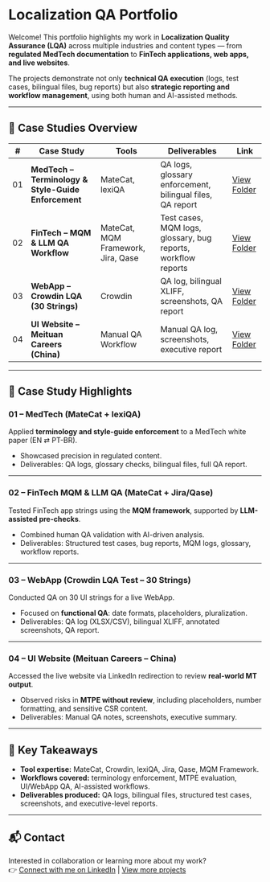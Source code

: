 # Localization QA Portfolio

Welcome! This portfolio highlights my work in **Localization Quality Assurance (LQA)** across multiple industries and content types — from **regulated MedTech documentation** to **FinTech applications, web apps, and live websites**.  

The projects demonstrate not only **technical QA execution** (logs, test cases, bilingual files, bug reports) but also **strategic reporting and workflow management**, using both human and AI-assisted methods.

---

## 📂 Case Studies Overview

| #  | Case Study | Tools | Deliverables | Link |
|----|------------|-------|--------------|------|
| 01 | **MedTech – Terminology & Style-Guide Enforcement** | MateCat, lexiQA | QA logs, glossary enforcement, bilingual files, QA report | [View Folder]([(https://drive.google.com/drive/folders/1osUc6zdS8N1_nDEbBxq3hrfM6oy7iLUg))
| 02 | **FinTech – MQM & LLM QA Workflow** | MateCat, MQM Framework, Jira, Qase | Test cases, MQM logs, glossary, bug reports, workflow reports | [View Folder]([https://drive.google.com/drive/folders/1D5RZmb775pBAIfdgbVLXuiM1dE0BE6Be]) |
| 03 | **WebApp – Crowdin LQA (30 Strings)** | Crowdin | QA log, bilingual XLIFF, screenshots, QA report | [View Folder]([https://drive.google.com/drive/folders/11Tjk4ke4b7E4PZn0VY8f-BJ9IATsz7Qn]) |
| 04 | **UI Website – Meituan Careers (China)** | Manual QA Workflow | Manual QA log, screenshots, executive report | [View Folder]([https://drive.google.com/drive/folders/16DhgBHTZtWmXSFAKA9-y1ViarV48hjgI]) |

---

## 📝 Case Study Highlights

### 01 – MedTech (MateCat + lexiQA)  
Applied **terminology and style-guide enforcement** to a MedTech white paper (EN ⇄ PT-BR).  
- Showcased precision in regulated content.  
- Deliverables: QA logs, glossary checks, bilingual files, full QA report.  

---

### 02 – FinTech MQM & LLM QA (MateCat + Jira/Qase)  
Tested FinTech app strings using the **MQM framework**, supported by **LLM-assisted pre-checks**.  
- Combined human QA validation with AI-driven analysis.  
- Deliverables: Structured test cases, bug reports, MQM logs, glossary, workflow reports.  

---

### 03 – WebApp (Crowdin LQA Test – 30 Strings)  
Conducted QA on 30 UI strings for a live WebApp.  
- Focused on **functional QA**: date formats, placeholders, pluralization.  
- Deliverables: QA log (XLSX/CSV), bilingual XLIFF, annotated screenshots, QA report.  

---

### 04 – UI Website (Meituan Careers – China)  
Accessed the live website via LinkedIn redirection to review **real-world MT output**.  
- Observed risks in **MTPE without review**, including placeholders, number formatting, and sensitive CSR content.  
- Deliverables: Manual QA notes, screenshots, executive summary.  

---

## 🔑 Key Takeaways  
- **Tool expertise:** MateCat, Crowdin, lexiQA, Jira, Qase, MQM Framework.  
- **Workflows covered:** terminology enforcement, MTPE evaluation, UI/WebApp QA, AI-assisted workflows.  
- **Deliverables produced:** QA logs, bilingual files, structured test cases, screenshots, and executive-level reports.  

---

## 📬 Contact  
Interested in collaboration or learning more about my work?  
👉 [Connect with me on LinkedIn]([https://www.linkedin.com/in/anacarolinaferraz]) | [View more projects]([https://github.com/anaferraz123?tab=repositories])  
